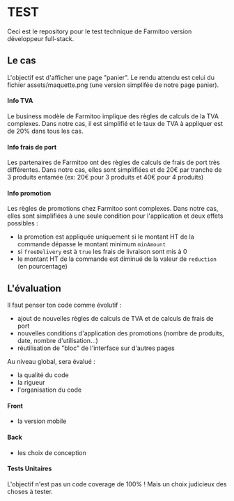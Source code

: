 # TEST

Ceci est le repository pour le test technique de Farmitoo version développeur full-stack.

## Le cas

L'objectif est d'afficher une page "panier".
Le rendu attendu est celui du fichier assets/maquette.png (une version simplifée de notre page panier).

#### Info TVA
Le business modèle de Farmitoo implique des règles de calculs de la TVA complexes.
Dans notre cas, il est simplifié et le taux de TVA à appliquer est de 20% dans tous les cas.

#### Info frais de port
Les partenaires de Farmitoo ont des règles de calculs de frais de port très différentes.
Dans notre cas, elles sont simplifiées et de 20€ par tranche de 3 produits entamée (ex: 20€ pour 3 produits et 40€ pour 4 produits)

#### Info promotion
Les règles de promotions chez Farmitoo sont complexes.
Dans notre cas, elles sont simplifiées à une seule condition pour l'application et deux effets possibles :
- la promotion est appliquée uniquement si le montant HT de la commande dépasse le montant minimum `minAmount`
- si `freeDelivery` est à `true` les frais de livraison sont mis à 0
- le montant HT de la commande est diminué de la valeur de `reduction` (en pourcentage)

## L'évaluation
Il faut penser ton code comme évolutif :
- ajout de nouvelles règles de calculs de TVA et de calculs de frais de port
- nouvelles conditions d'application des promotions (nombre de produits, date, nombre d'utilisation...)
- réutilisation de "bloc" de l'interface sur d'autres pages

Au niveau global, sera évalué :
- la qualité du code
- la rigueur
- l'organisation du code

#### Front
- la version mobile

#### Back
- les choix de conception

#### Tests Unitaires
L'objectif n'est pas un code coverage de 100% ! 
Mais un choix judicieux des choses à tester.
